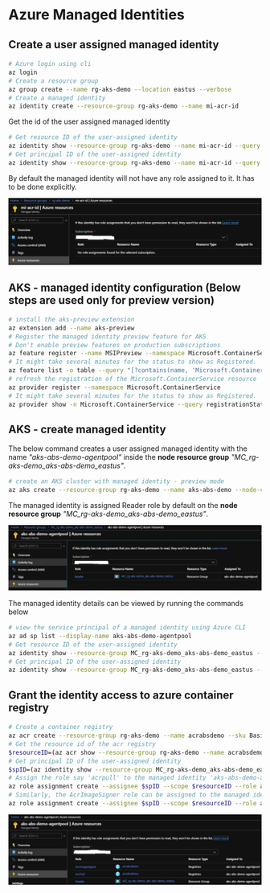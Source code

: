# Azure Managed Identities

## Create a user assigned managed identity
```bash
# Azure login using cli
az login
# Create a resource group
az group create --name rg-aks-demo --location eastus --verbose
# Create a managed identity
az identity create --resource-group rg-aks-demo --name mi-acr-id
```
Get the id of the user assigned managed identity
```bash
# Get resource ID of the user-assigned identity
az identity show --resource-group rg-aks-demo --name mi-acr-id --query id --output tsv
# Get principal ID of the user-assigned identity
az identity show --resource-group rg-aks-demo --name mi-acr-id --query principalId --output tsv
```

By default the managed identity will not have any role assigned to it. It has to be done explicitly.

![Alt text](/images/mi-demo.jpg)

## AKS - managed identity configuration (Below steps are used only for preview version) 
```bash
# install the aks-preview extension
az extension add --name aks-preview
# Register the managed identity preview feature for AKS 
# Don't enable preview features on production subscriptions
az feature register --name MSIPreview --namespace Microsoft.ContainerService
# It might take several minutes for the status to show as Registered.
az feature list -o table --query "[?contains(name, 'Microsoft.ContainerService/MSIPreview')].{Name:name,State:properties.state}"
# refresh the registration of the Microsoft.ContainerService resource
az provider register --namespace Microsoft.ContainerService
# It might take several minutes for the status to show as Registered.
az provider show -n Microsoft.ContainerService --query registrationState --output tsv
```

## AKS - create managed identity
The below command creates a user assigned managed identity with the name *"aks-abs-demo-agentpool"*  inside the **node resource group** *"MC_rg-aks-demo_aks-abs-demo_eastus"*.  
```bash
# create an AKS cluster with managed identity - preview mode
az aks create --resource-group rg-aks-demo --name aks-abs-demo --node-count 1 --generate-ssh-keys --enable-managed-identity --verbose
```
The managed identity is assigned Reader role by default on the **node resource group** *"MC_rg-aks-demo_aks-abs-demo_eastus"*.

![Alt text](/images/mi-aks-default.jpg)

The managed identity details can be viewed by running the commands below
```bash
# view the service principal of a managed identity using Azure CLI
az ad sp list --display-name aks-abs-demo-agentpool
# Get resource ID of the user-assigned identity
az identity show --resource-group MC_rg-aks-demo_aks-abs-demo_eastus --name aks-abs-demo-agentpool --query id --output tsv
# Get principal ID of the user-assigned identity
az identity show --resource-group MC_rg-aks-demo_aks-abs-demo_eastus --name aks-abs-demo-agentpool --query principalId --output tsv
```

## Grant the identity access to azure container registry
```bash
# Create a container registry
az acr create --resource-group rg-aks-demo --name acrabsdemo --sku Basic
# Get the resource id of the acr registry
$resourceID=(az acr show --resource-group rg-aks-demo --name acrabsdemo --query id --output tsv)
# Get principal ID of the user-assigned identity
$spID=(az identity show --resource-group MC_rg-aks-demo_aks-abs-demo_eastus --name aks-abs-demo-agentpool --query principalId --output tsv)
# Assign the role say 'acrpull' to the managed identity 'aks-abs-demo-agentpool' on the acr registry 'acrabsdemo'
az role assignment create --assignee $spID --scope $resourceID --role acrpull
# Similarly, the AcrImageSigner role can be assigned to the managed identity
az role assignment create --assignee $spID --scope $resourceID --role acrimagesigner
```

![Alt text](/images/mi-assignment.jpg)


